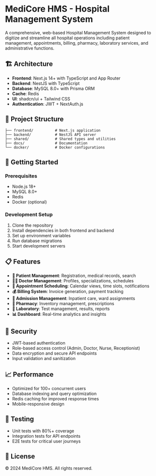 # MediCore HMS - Hospital Management System

A comprehensive, web-based Hospital Management System designed to digitize and streamline all hospital operations including patient management, appointments, billing, pharmacy, laboratory services, and administrative functions.

## 🏗️ Architecture

- **Frontend**: Next.js 14+ with TypeScript and App Router
- **Backend**: NestJS with TypeScript
- **Database**: MySQL 8.0+ with Prisma ORM
- **Cache**: Redis
- **UI**: shadcn/ui + Tailwind CSS
- **Authentication**: JWT + NextAuth.js

## 📁 Project Structure

```
├── frontend/          # Next.js application
├── backend/           # NestJS API server
├── shared/            # Shared types and utilities
├── docs/              # Documentation
└── docker/            # Docker configurations
```

## 🚀 Getting Started

### Prerequisites

- Node.js 18+
- MySQL 8.0+
- Redis
- Docker (optional)

### Development Setup

1. Clone the repository
2. Install dependencies in both frontend and backend
3. Set up environment variables
4. Run database migrations
5. Start development servers

## 📋 Features

- **👥 Patient Management**: Registration, medical records, search
- **👨‍⚕️ Doctor Management**: Profiles, specializations, schedules
- **📅 Appointment Scheduling**: Calendar views, time slots, notifications
- **💰 Billing System**: Invoice generation, payment tracking
- **🏥 Admission Management**: Inpatient care, ward assignments
- **💊 Pharmacy**: Inventory management, prescriptions
- **🔬 Laboratory**: Test management, results, reports
- **📊 Dashboard**: Real-time analytics and insights

## 🔐 Security

- JWT-based authentication
- Role-based access control (Admin, Doctor, Nurse, Receptionist)
- Data encryption and secure API endpoints
- Input validation and sanitization

## 📈 Performance

- Optimized for 100+ concurrent users
- Database indexing and query optimization
- Redis caching for improved response times
- Mobile-responsive design

## 🧪 Testing

- Unit tests with 80%+ coverage
- Integration tests for API endpoints
- E2E tests for critical user journeys

## 📄 License

© 2024 MediCore HMS. All rights reserved.